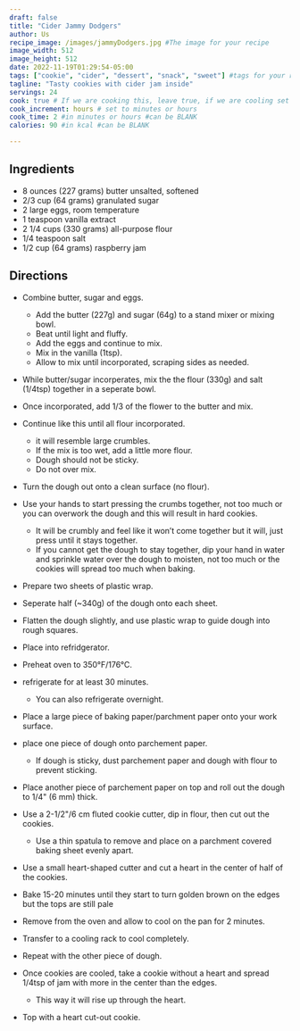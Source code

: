 ```yaml
---
draft: false
title: "Cider Jammy Dodgers"
author: Us
recipe_image: /images/jammyDodgers.jpg #The image for your recipe
image_width: 512
image_height: 512
date: 2022-11-19T01:29:54-05:00
tags: ["cookie", "cider", "dessert", "snack", "sweet"] #tags for your recipe
tagline: "Tasty cookies with cider jam inside"
servings: 24
cook: true # If we are cooking this, leave true, if we are cooling set to false
cook_increment: hours # set to minutes or hours
cook_time: 2 #in minutes or hours #can be BLANK
calories: 90 #in kcal #can be BLANK

---
```

## Ingredients
- 8 ounces (227 grams) butter unsalted, softened
- 2/3 cup (64 grams) granulated sugar
- 2 large eggs, room temperature
- 1 teaspoon vanilla extract
- 2 1/4 cups (330 grams) all-purpose flour
- 1/4 teaspoon salt
- 1/2 cup (64 grams) raspberry jam

## Directions
- Combine butter, sugar and eggs.
    - Add the butter (227g) and sugar (64g) to a stand mixer or mixing bowl.
    - Beat until light and fluffy. 
    - Add the eggs and continue to mix.
    - Mix in the vanilla (1tsp).
    - Allow to mix until incorporated, scraping sides as needed.

- While butter/sugar incorperates, mix the the flour (330g) and salt (1/4tsp) together in a seperate bowl.
- Once incorporated, add 1/3 of the flower to the butter and mix.
- Continue like this until all flour incorporated.
    - it will resemble large crumbles.
    - If the mix is too wet, add a little more flour.
    - Dough should not be sticky.
    - Do not over mix.

- Turn the dough out onto a clean surface (no flour).
- Use your hands to start pressing the crumbs together, not too much or you can overwork the dough and this will result in hard cookies. 
    - It will be crumbly and feel like it won’t come together but it will, just press until it stays together.
    - If you cannot get the dough to stay together, dip your hand in water and sprinkle water over the dough to moisten, not too much or the cookies will spread too much when baking.
- Prepare two sheets of plastic wrap.
- Seperate half (~340g) of the dough onto each sheet.
- Flatten the dough slightly, and use plastic wrap to guide dough into rough squares.
- Place into refridgerator.
- Preheat oven to 350°F/176°C.
- refrigerate for at least 30 minutes.
    - You can also refrigerate overnight.

- Place a large piece of baking paper/parchment paper onto your work surface.
- place one piece of dough onto parchement paper.
    - If dough is sticky, dust parchement paper and dough with flour to prevent sticking. 
- Place another piece of parchement paper on top and roll out the dough to 1/4" (6 mm) thick.
- Use a 2-1/2"/6 cm fluted cookie cutter, dip in flour, then cut out the cookies.
    - Use a thin spatula to remove and place on a parchment covered baking sheet evenly apart.
- Use a small heart-shaped cutter and cut a heart in the center of half of the cookies.
- Bake 15-20 minutes until they start to turn golden brown on the edges but the tops are still pale
- Remove from the oven and allow to cool on the pan for 2 minutes.
- Transfer to a cooling rack to cool completely.
- Repeat with the other piece of dough.
- Once cookies are cooled, take a cookie without a heart and spread 1/4tsp of jam with more in the center than the edges.
    - This way it will rise up through the heart.
- Top with a heart cut-out cookie.

